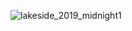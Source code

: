 ![lakeside_2019_midnight1](https://user-images.githubusercontent.com/25382531/126957484-803680d8-8d2a-4d73-8837-bc7800ef0b63.png)
